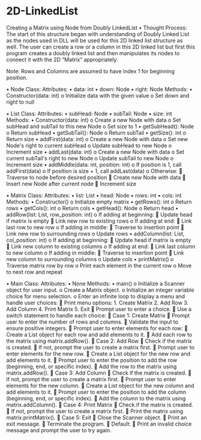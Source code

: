 # 2D-LinkedList
Creating a Matrix using Node from Doubly LinkedList 
•	Thought Process: The start of this structure began with understanding of Doubly Linked List as the nodes used in DLL will be used for this 2D linked list structure as well. The user can    create a row or a column in this 2D linked list but first this program creates a doubly linked list and then manipulates its nodes to connect it with the 2D “Matrix” appropriately.

Note: Rows and Columns are assumed to have index 1 for beginning position.

•	Node Class:
  Attributes:
    •	data: int
    •	down: Node
    •	right: Node
  Methods:
    •	Constructor(data: int)
      o	Initialize data with the given value
      o	Set down and right to null

•	List Class:
  Attributes:
    •	subHead: Node
    •	subTail: Node
    •	size: int
  Methods:
    •	Constructor(data: int)
      o	Create a new Node with data
      o	Set subHead and subTail to this new Node
      o	Set size to 1
    •	getSubHead(): Node
      o	Return subHead
    •	getSubTail(): Node
      o	 Return subTail
    •	getSize(): int
      o	Return size
    •	addFirst(data: int)
      o	Create a new Node with data
      o	Set new Node's right to current subHead
      o	Update subHead to new Node
      o	Increment size
    •	addLast(data: int)
      o	Create a new Node with data
      o	Set current subTail's right to new Node
      o	Update subTail to new Node
      o	Increment size
    •	addMiddle(data: int, position: int)
      o	If position is 1, call addFirst(data)
      o	If position is size + 1, call addLast(data)
      o	Otherwise:
      	Traverse to node before desired position
      	Create new Node with data
      	Insert new Node after current node
      	Increment size

•	Matrix Class:
  Attributes:
    •	list: List
    •	head: Node
    •	rows: int
    •	cols: int
  Methods:
    •	Constructor()
      o	Initialize empty matrix
    •	getRows(): int
      o	Return rows
    •	getCols(): int
      o	Return cols
    •	getHead(): Node
      o	Return head
    •	addRow(list: List, row_position: int)
      o	If adding at beginning:
      	Update head if matrix is empty
      	Link new row to existing rows
      o	If adding at end:
      	Link last row to new row
      o	If adding in middle:
      	Traverse to insertion point
      	Link new row to surrounding rows
      o	Update rows
    •	addColumn(list: List, col_position: int)
      o	If adding at beginning:
      	Update head if matrix is empty
      	Link new column to existing columns
      o	If adding at end:
      	Link last column to new column
      o	If adding in middle:
      	Traverse to insertion point
      	Link new column to surrounding columns
      o	Update cols
    •	printMatrix()
      o	Traverse matrix row by row
      o	Print each element in the current row
      o	Move to next row and repeat

•	Main Class:
  Attributes:
    •	None
  Methods:
    •	main()
      o	Initialize a Scanner object for user input.
      o	Create a Matrix object.
      o	Initialize an integer variable choice for menu selection.
      o	Enter an infinite loop to display a menu and handle user choices:
      	Print menu options:
        1.	Create Matrix
        2.	Add Row
        3.	Add Column
        4.	Print Matrix
        5.	Exit
      	Prompt user to enter a choice.
      	Use a switch statement to handle each choice:
        	Case 1: Create Matrix
          	Prompt user to enter the number of rows and columns.
          	Validate the input to ensure positive integers.
          	Prompt user to enter elements for each row:
          	Create a List object for each row and add elements to it.
          	Add each row to the matrix using matrix.addRow().
        	Case 2: Add Row
          	Check if the matrix is created.
          	If not, prompt the user to create a matrix first.
          	Prompt user to enter elements for the new row.
          	Create a List object for the new row and add elements to it.
          	Prompt user to enter the position to add the row (beginning, end, or specific index).
          	Add the row to the matrix using matrix.addRow().
        	Case 3: Add Column
          	Check if the matrix is created.
          	If not, prompt the user to create a matrix first.
          	Prompt user to enter elements for the new column.
          	Create a List object for the new column and add elements to it.
          	Prompt user to enter the position to add the column (beginning, end, or specific index).
          	Add the column to the matrix using matrix.addColumn().
        	Case 4: Print Matrix
          	Check if the matrix is created.
          	If not, prompt the user to create a matrix first.
          	Print the matrix using matrix.printMatrix().
        	Case 5: Exit
          	Close the Scanner object.
          	Print an exit message.
          	Terminate the program.
        	Default:
        	  Print an invalid choice message and prompt the user to try again.
